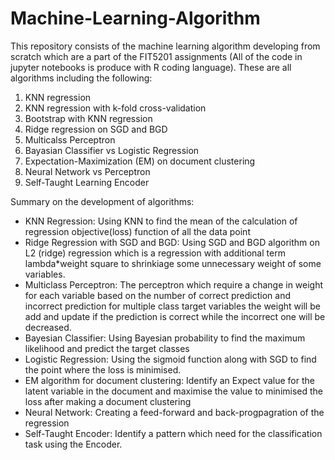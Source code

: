 # Machine-Learning-Algorithm
This repository consists of the machine learning algorithm developing from scratch which are a part of the FIT5201 assignments (All of the code in jupyter notebooks is produce with R coding language).
These are all algorithms including the following:
1. KNN regression
2. KNN regression with k-fold cross-validation
3. Bootstrap with KNN regression
4. Ridge regression on SGD and BGD
5. Multicalss Perceptron
6. Bayasian Classifier vs Logistic Regression
7. Expectation-Maximization (EM) on document clustering
8. Neural Network vs Perceptron
9. Self-Taught Learning Encoder

Summary on the development of algorithms:
- KNN Regression: Using KNN to find the mean of the calculation of regression objective(loss) function of all the data point
- Ridge Regression with SGD and BGD: Using SGD and BGD algorithm on L2 (ridge) regression which is a regression with additional
term lambda*weight square to shrinkiage some unnecessary weight of some variables.
- Multiclass Perceptron: The perceptron which require a change in weight for each variable based on the number of correct prediction and incorrect prediction 
for multiple class target variables the weight will be add and update if the prediction is correct while the incorrect one will be decreased.
- Bayesian Classifier: Using Bayesian probability to find the maximum likelihood and predict the target classes
- Logistic Regression: Using the sigmoid function along with SGD to find the point where the loss is minimised.
- EM algorithm for document clustering: Identify an Expect value for the latent variable in the document and maximise the value to minimised the loss after making a document clustering
- Neural Network: Creating a feed-forward and back-progpagration of the regression
- Self-Taught Encoder: Identify a pattern which need for the classification task using the Encoder.

